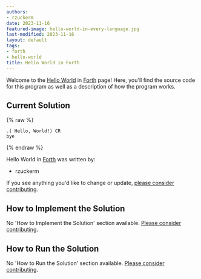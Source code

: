 ```yaml
---
authors:
- rzuckerm
date: 2023-11-16
featured-image: hello-world-in-every-language.jpg
last-modified: 2023-11-16
layout: default
tags:
- forth
- hello-world
title: Hello World in Forth
---
```


Welcome to the [Hello World](https://sampleprograms.io/projects/hello-world) in [Forth](https://sampleprograms.io/languages/forth) page! Here, you'll find the source code for this program as well as a description of how the program works.

## Current Solution

{% raw %}

```forth
.( Hello, World!) CR
bye

```

{% endraw %}

Hello World in [Forth](https://sampleprograms.io/languages/forth) was written by:

- rzuckerm

If you see anything you'd like to change or update, [please consider contributing](https://github.com/TheRenegadeCoder/sample-programs).

## How to Implement the Solution

No 'How to Implement the Solution' section available. [Please consider contributing](https://github.com/TheRenegadeCoder/sample-programs-website).

## How to Run the Solution

No 'How to Run the Solution' section available. [Please consider contributing](https://github.com/TheRenegadeCoder/sample-programs-website).